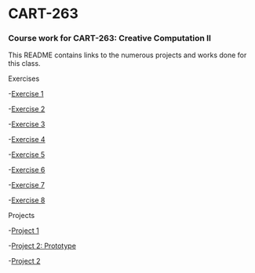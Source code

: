 # CART-263
### Course work for CART-263: Creative Computation II

This README contains links to the numerous projects and works done for this class.

Exercises

-[Exercise 1](https://danielcacatian.github.io/CART-263/exercises/exercise1/)

-[Exercise 2](https://danielcacatian.github.io/CART-263/exercises/exercise2/)

-[Exercise 3](https://danielcacatian.github.io/CART-263/exercises/exercise3/)

-[Exercise 4](https://danielcacatian.github.io/CART-263/exercises/exercise4/)

-[Exercise 5](https://danielcacatian.github.io/CART-263/exercises/exercise5/)

-[Exercise 6](https://danielcacatian.github.io/CART-263/exercises/exercise6/)

-[Exercise 7](https://danielcacatian.github.io/CART-263/exercises/exercise7/)

-[Exercise 8](https://danielcacatian.github.io/CART-263/exercises/exercise8/)

Projects

-[Project 1](https://danielcacatian.github.io/CART-263/projects/project1/)

-[Project 2: Prototype](https://danielcacatian.github.io/CART-263/projects/project2/prototype)

-[Project 2](https://danielcacatian.github.io/CART-263/projects/project2/)
